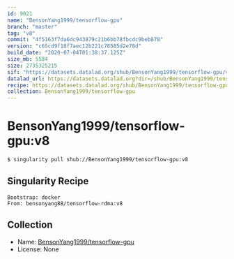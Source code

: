 ```yaml
---
id: 9021
name: "BensonYang1999/tensorflow-gpu"
branch: "master"
tag: "v8"
commit: "4f5163f7da6dc943879c21b6bb78fbcdc9beb878"
version: "c65cd9f18f7aec12b221c78585d2e78d"
build_date: "2020-07-04T01:38:37.125Z"
size_mb: 5584
size: 2735325215
sif: "https://datasets.datalad.org/shub/BensonYang1999/tensorflow-gpu/v8/2020-07-04-4f5163f7-c65cd9f1/c65cd9f18f7aec12b221c78585d2e78d.simg"
datalad_url: https://datasets.datalad.org?dir=/shub/BensonYang1999/tensorflow-gpu/v8/2020-07-04-4f5163f7-c65cd9f1/
recipe: https://datasets.datalad.org/shub/BensonYang1999/tensorflow-gpu/v8/2020-07-04-4f5163f7-c65cd9f1/Singularity
collection: BensonYang1999/tensorflow-gpu
---
```


# BensonYang1999/tensorflow-gpu:v8

```bash
$ singularity pull shub://BensonYang1999/tensorflow-gpu:v8
```

## Singularity Recipe

```singularity
Bootstrap: docker
From: bensonyang88/tensorflow-rdma:v8
```

## Collection

 - Name: [BensonYang1999/tensorflow-gpu](https://github.com/BensonYang1999/tensorflow-gpu)
 - License: None

